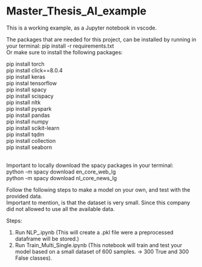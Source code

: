 # Master_Thesis_AI_example  <br />
This is a working example, as a Jupyter notebook in vscode. <br />

The packages that are needed for this project, can be installed by running in your terminal: pip install -r requirements.txt <br />
Or make sure to install the following packages:  <br />

pip install torch             <br />
pip install click==8.0.4      <br />
pip install keras             <br />
pip instal tensorflow         <br />
pip install spacy             <br />
pip install scispacy          <br />
pip install nltk              <br />
pip install pyspark           <br />
pip install pandas            <br />
pip install numpy             <br />
pip install scikit-learn      <br />
pip install tqdm              <br />
pip install collection        <br />
pip install seaborn           <br />
  
<br />
Important to locally download the spacy packages in your terminal: <br />
python -m spacy download en_core_web_lg           <br />
python -m spacy download nl_core_news_lg          <br />

Follow the following steps to make a model on your own, and test with the provided data.  <br />
Important to mention, is that the dataset is very small. Since this company did not allowed to use all the available data.  <br />

Steps:  <br />
1. Run NLP_.ipynb (This will create a .pkl file were a preprocessed dataframe will be stored.)  <br />
2. Run Train_Multi_Single.ipynb (This notebook will train and test your model based on a small dataset of 600 samples. -> 300 True and 300 False classes).  <br />


